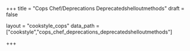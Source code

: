 +++
title = "Cops Chef/Deprecations Deprecatedshelloutmethods"
draft = false

layout = "cookstyle_cops"
data_path = ["cookstyle","cops_chef_deprecations_deprecatedshelloutmethods"]

+++

<!-- The content of this page is automatically generated from the
cops_chef_deprecations_deprecatedshelloutmethods.yml file in github.com/chef/cookstyle/docs-chef-io/data/cookstyle. -->
